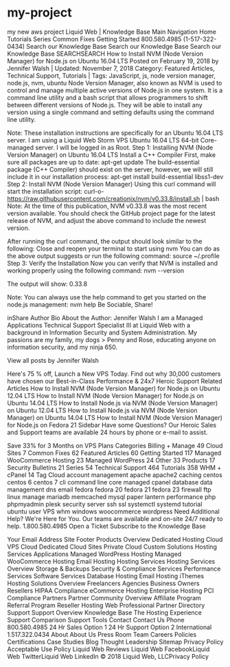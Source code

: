 # my-project
my new aws project
Liquid Web | Knowledge Base
Main Navigation
Home
Tutorials
Series
Common Fixes
Getting Started
800.580.4985 (1-517-322-0434)
Search our Knowledge Base
Search our Knowledge Base
Search our Knowledge Base
SEARCHSEARCH
How to Install NVM (Node Version Manager) for Node.js on Ubuntu 16.04 LTS
Posted on February 19, 2018 by Jennifer Walsh | Updated: November 7, 2018
Category: Featured Articles, Technical Support, Tutorials | Tags: JavaScript, js, node version manager, node.js, nvm, ubuntu
Node Version Manager, also known as NVM is used to control and manage multiple active versions of Node.js in one system. It is a command line utility and a bash script that allows programmers to shift between different versions of Node.js. They will be able to install any version using a single command and setting defaults using the command line utility.


Note:
These installation instructions are specifically for an Ubuntu 16.04 LTS server.
I am using a Liquid Web Storm VPS Ubuntu 16.04 LTS 64-bit Core-managed server.
I will be logged in as Root.
Step 1: Installing NVM (Node Version Manager) on Ubuntu 16.04 LTS
Install a C++ Compiler
First, make sure all packages are up to date:
apt-get update
The build-essential package (C++ Compiler) should exist on the server, however, we will still include it in our installation process:
apt-get install build-essential libss1-dev
Step 2: Install NVM (Node Version Manager)
Using this curl command will start the installation script:
curl-o-https://raw.githubusercontent.com/creationix/nvm/v0.33.8/install.sh | bash
Note:
At the time of this publication, NVM v0.33.8 was the most recent version available. You should check the GitHub project page for the latest release of NVM, and adjust the above command to include the newest version.

After running the curl command, the output should look similar to the following:
Close and reopen your terminal to start using nvm
You can do as the above output suggests or run the following command:
source ~/.profile
Step 3: Verify the Installation
Now you can verify that NVM is installed and working properly using the following command:
nvm --version

The output will show:
0.33.8

Note:
You can always use the help command to get you started on the node.js management:
nvm help
Be Sociable, Share!


inShare
Author Bio
About the Author: Jennifer Walsh
I am a Managed Applications Technical Support Specialist III at Liquid Web with a background in Information Security and System Administration. My passions are my family, my dogs > Penny and Rose, educating anyone on information security, and my ninja 650.

View all posts by Jennifer Walsh

 Here's 75 % off, Launch a New VPS Today. Find out why 30,000 customers have chosen our Best-in-Class Performance & 24x7 Heroic Support
Related Articles
How to Install NVM (Node Version Manager) for Node.js on Ubuntu 12.04 LTS
How to Install NVM (Node Version Manager) for Node.js on Ubuntu 14.04 LTS
How to Install Node.js via NVM (Node Version Manager) on Ubuntu 12.04 LTS
How to Install Node.js via NVM (Node Version Manager) on Ubuntu 14.04 LTS
How to Install NVM (Node Version Manager) for Node.js on Fedora 21
Sidebar
Have some Questions?
Our Heroic Sales and Support teams are available 24 hours by phone or e-mail to assist.

Save 33% for 3 Months on VPS Plans
Categories
Billing + Manage 49
Cloud Sites 7
Common Fixes 62
Featured Articles 60
Getting Started 117
Managed WooCommerce Hosting 23
Managed WordPress 24
Other 33
Products 17
Security Bulletins 21
Series 54
Technical Support 464
Tutorials 358
WHM + cPanel 14
Tag Cloud
account management apache apache2 caching centos centos 6 centos 7 cli command line core managed cpanel database data management dns email fedora fedora 20 fedora 21 fedora 23 firewall ftp linux manage mariadb memcached mysql paper lantern performance php phpmyadmin plesk security server ssh ssl systemctl systemd tutorial ubuntu user VPS whm windows woocommerce wordpress
Need Additional Help? We're Here for You.
Our teams are available and on-site 24/7 ready to help.
1.800.580.4985
Open a Ticket
Subscribe to the Knowledge Base

Your Email Address
Site Footer
Products
Overview
Dedicated Hosting
Cloud VPS
Cloud Dedicated
Cloud Sites
Private Cloud
Custom Solutions
Hosting Services
Applications
Managed WordPress Hosting
Managed WooCommerce Hosting
Email Hosting
Hosting Services
Hosting Services Overview
Storage & Backups
Security & Compliance Services
Performance Services
Software Services
Database Hosting
Email Hosting
iThemes
Hosting
Solutions Overview
Freelancers
Agencies
Business Owners
Resellers
HIPAA Compliance
eCommerce Hosting
Enterprise Hosting
PCI Compliance
Partners
Partner Community Overview
Affiliate Program
Referral Program
Reseller Hosting
Web Professional
Partner Directory
Support
Support Overview
Knowledge Base
The Hosting Experience
Support Comparison
Support Tools
Contact
Contact Us
Phone 800.580.4985
24 Hr Sales Option 1
24 Hr Support Option 2
International 1.517.322.0434
About
About Us
Press Room
Team
Careers
Policies
Certifications
Case Studies
Blog
Thought Leadership
Sitemap
Privacy Policy
Acceptable Use Policy
Liquid Web Reviews
Liquid Web FacebookLiquid Web TwitterLiquid Web LinkedIn
© 2018 Liquid Web, LLCPrivacy Policy
